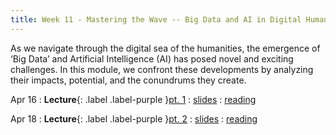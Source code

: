 ```yaml
---
title: Week 11 - Mastering the Wave -- Big Data and AI in Digital Humanities
---
```


As we navigate through the digital sea of the humanities, the emergence of ‘Big Data’ and Artificial Intelligence (AI) has posed novel and exciting challenges. In this module, we confront these developments by analyzing their impacts, potential, and the conundrums they create.

Apr 16
: **Lecture**{: .label .label-purple }[pt. 1](#)
  : [slides](https://registrar.princeton.edu/course-offerings/course-details?term=1244&courseid=013536)
  : [reading](https://registrar.princeton.edu/course-offerings/course-details?term=1244&courseid=013536)

Apr 18
: **Lecture**{: .label .label-purple }[pt. 2](#)
  : [slides](https://registrar.princeton.edu/course-offerings/course-details?term=1244&courseid=013536)
  : [reading](https://registrar.princeton.edu/course-offerings/course-details?term=1244&courseid=013536)